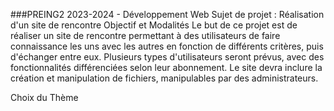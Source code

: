 ###PREING2 2023-2024 - Développement Web
Sujet de projet : Réalisation d'un site de rencontre
Objectif et Modalités
Le but de ce projet est de réaliser un site de rencontre permettant à des utilisateurs de faire connaissance les uns avec les autres en fonction de différents critères, puis d'échanger entre eux. Plusieurs types d'utilisateurs seront prévus, avec des fonctionnalités différenciées selon leur abonnement. Le site devra inclure la création et manipulation de fichiers, manipulables par des administrateurs.

Choix du Thème
